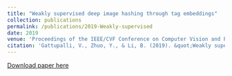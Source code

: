 ```yaml
---
title: "Weakly supervised deep image hashing through tag embeddings"
collection: publications
permalink: /publications/2019-Weakly-supervised
date: 2019
venue: 'Proceedings of the IEEE/CVF Conference on Computer Vision and Pattern Recognition'
citation: 'Gattupalli, V., Zhuo, Y., & Li, B. (2019). &quot;Weakly supervised deep image hashing through tag embeddings.&quot; <i>Proceedings of the IEEE/CVF Conference on Computer Vision and Pattern Recognition</i>. (pp. 10375-10384)'
---
```

[Download paper here](http://academicpages.github.io/files/2019-Weakly-supervised.pdf)

